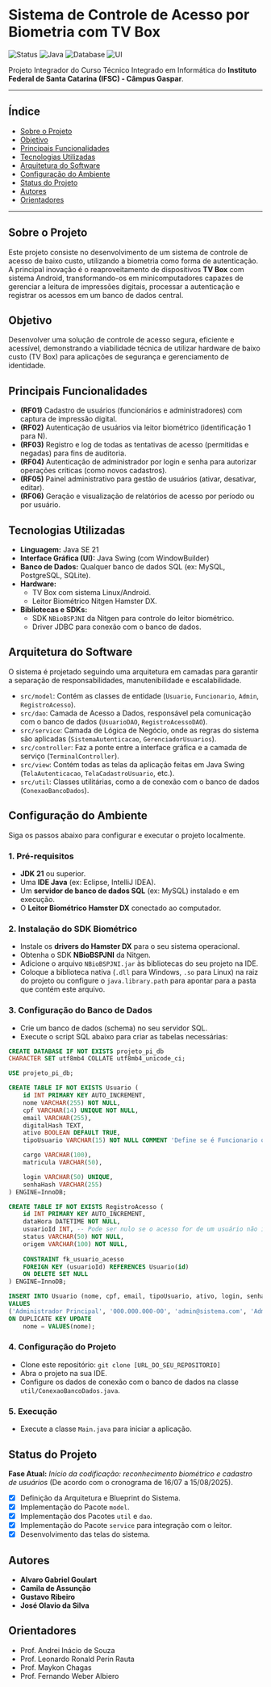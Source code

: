 # Sistema de Controle de Acesso por Biometria com TV Box

![Status](https://img.shields.io/badge/status-em_desenvolvimento-yellow)
![Java](https://img.shields.io/badge/Java-SE%2021-blue)
![Database](https://img.shields.io/badge/Database-SQL-orange)
![UI](https://img.shields.io/badge/UI-Java%20Swing-blueviolet)

Projeto Integrador do Curso Técnico Integrado em Informática do **Instituto Federal de Santa Catarina (IFSC) - Câmpus Gaspar**.

---

## Índice

- [Sobre o Projeto](#sobre-o-projeto)
- [Objetivo](#objetivo)
- [Principais Funcionalidades](#principais-funcionalidades)
- [Tecnologias Utilizadas](#tecnologias-utilizadas)
- [Arquitetura do Software](#arquitetura-do-software)
- [Configuração do Ambiente](#configuração-do-ambiente)
- [Status do Projeto](#status-do-projeto)
- [Autores](#autores)
- [Orientadores](#orientadores)

---

## Sobre o Projeto

Este projeto consiste no desenvolvimento de um sistema de controle de acesso de baixo custo, utilizando a biometria como forma de autenticação. A principal inovação é o reaproveitamento de dispositivos **TV Box** com sistema Android, transformando-os em minicomputadores capazes de gerenciar a leitura de impressões digitais, processar a autenticação e registrar os acessos em um banco de dados central.

## Objetivo

Desenvolver uma solução de controle de acesso segura, eficiente e acessível, demonstrando a viabilidade técnica de utilizar hardware de baixo custo (TV Box) para aplicações de segurança e gerenciamento de identidade.

## Principais Funcionalidades

- **(RF01)** Cadastro de usuários (funcionários e administradores) com captura de impressão digital.
- **(RF02)** Autenticação de usuários via leitor biométrico (identificação 1 para N).
- **(RF03)** Registro e log de todas as tentativas de acesso (permitidas e negadas) para fins de auditoria.
- **(RF04)** Autenticação de administrador por login e senha para autorizar operações críticas (como novos cadastros).
- **(RF05)** Painel administrativo para gestão de usuários (ativar, desativar, editar).
- **(RF06)** Geração e visualização de relatórios de acesso por período ou por usuário.

## Tecnologias Utilizadas

- **Linguagem:** Java SE 21
- **Interface Gráfica (UI):** Java Swing (com WindowBuilder)
- **Banco de Dados:** Qualquer banco de dados SQL (ex: MySQL, PostgreSQL, SQLite).
- **Hardware:**
    - TV Box com sistema Linux/Android.
    - Leitor Biométrico Nitgen Hamster DX.
- **Bibliotecas e SDKs:**
    - SDK `NBioBSPJNI` da Nitgen para controle do leitor biométrico.
    - Driver JDBC para conexão com o banco de dados.

## Arquitetura do Software

O sistema é projetado seguindo uma arquitetura em camadas para garantir a separação de responsabilidades, manutenibilidade e escalabilidade.

- `src/model`: Contém as classes de entidade (`Usuario`, `Funcionario`, `Admin`, `RegistroAcesso`).
- `src/dao`: Camada de Acesso a Dados, responsável pela comunicação com o banco de dados (`UsuarioDAO`, `RegistroAcessoDAO`).
- `src/service`: Camada de Lógica de Negócio, onde as regras do sistema são aplicadas (`SistemaAutenticacao`, `GerenciadorUsuarios`).
- `src/controller`: Faz a ponte entre a interface gráfica e a camada de serviço (`TerminalController`).
- `src/view`: Contém todas as telas da aplicação feitas em Java Swing (`TelaAutenticacao`, `TelaCadastroUsuario`, etc.).
- `src/util`: Classes utilitárias, como a de conexão com o banco de dados (`ConexaoBancoDados`).

## Configuração do Ambiente

Siga os passos abaixo para configurar e executar o projeto localmente.

### 1. Pré-requisitos
- **JDK 21** ou superior.
- Uma **IDE Java** (ex: Eclipse, IntelliJ IDEA).
- Um **servidor de banco de dados SQL** (ex: MySQL) instalado e em execução.
- O **Leitor Biométrico Hamster DX** conectado ao computador.

### 2. Instalação do SDK Biométrico
- Instale os **drivers do Hamster DX** para o seu sistema operacional.
- Obtenha o SDK **NBioBSPJNI** da Nitgen.
- Adicione o arquivo `NBioBSPJNI.jar` às bibliotecas do seu projeto na IDE.
- Coloque a biblioteca nativa (`.dll` para Windows, `.so` para Linux) na raiz do projeto ou configure o `java.library.path` para apontar para a pasta que contém este arquivo.

### 3. Configuração do Banco de Dados
- Crie um banco de dados (schema) no seu servidor SQL.
- Execute o script SQL abaixo para criar as tabelas necessárias:

```sql
CREATE DATABASE IF NOT EXISTS projeto_pi_db 
CHARACTER SET utf8mb4 COLLATE utf8mb4_unicode_ci;

USE projeto_pi_db;

CREATE TABLE IF NOT EXISTS Usuario (
    id INT PRIMARY KEY AUTO_INCREMENT,
    nome VARCHAR(255) NOT NULL,
    cpf VARCHAR(14) UNIQUE NOT NULL,
    email VARCHAR(255),
    digitalHash TEXT,
    ativo BOOLEAN DEFAULT TRUE,
    tipoUsuario VARCHAR(15) NOT NULL COMMENT 'Define se é Funcionario ou Administrador',

    cargo VARCHAR(100),
    matricula VARCHAR(50),

    login VARCHAR(50) UNIQUE,
    senhaHash VARCHAR(255)
) ENGINE=InnoDB;

CREATE TABLE IF NOT EXISTS RegistroAcesso (
    id INT PRIMARY KEY AUTO_INCREMENT,
    dataHora DATETIME NOT NULL,
    usuarioId INT, -- Pode ser nulo se o acesso for de um usuário não identificado.
    status VARCHAR(50) NOT NULL,
    origem VARCHAR(100) NOT NULL,
    
    CONSTRAINT fk_usuario_acesso
    FOREIGN KEY (usuarioId) REFERENCES Usuario(id) 
    ON DELETE SET NULL
) ENGINE=InnoDB;

INSERT INTO Usuario (nome, cpf, email, tipoUsuario, ativo, login, senhaHash) 
VALUES 
('Administrador Principal', '000.000.000-00', 'admin@sistema.com', 'Administrador', TRUE, 'admin', 'admin123')
ON DUPLICATE KEY UPDATE 
    nome = VALUES(nome);
```

### 4. Configuração do Projeto
- Clone este repositório: `git clone [URL_DO_SEU_REPOSITORIO]`
- Abra o projeto na sua IDE.
- Configure os dados de conexão com o banco de dados na classe `util/ConexaoBancoDados.java`.

### 5. Execução
- Execute a classe `Main.java` para iniciar a aplicação.

## Status do Projeto

**Fase Atual:** *Início da codificação: reconhecimento biométrico e cadastro de usuários* (De acordo com o cronograma de 16/07 a 15/08/2025).

- [X] Definição da Arquitetura e Blueprint do Sistema.
- [X] Implementação do Pacote `model`.
- [X] Implementação dos Pacotes `util` e `dao`.
- [X] Implementação do Pacote `service` para integração com o leitor.
- [X] Desenvolvimento das telas do sistema.

## Autores

- **Alvaro Gabriel Goulart**
- **Camila de Assunção**
- **Gustavo Ribeiro**
- **José Olavio da Silva**

## Orientadores

- Prof. Andrei Inácio de Souza
- Prof. Leonardo Ronald Perin Rauta
- Prof. Maykon Chagas
- Prof. Fernando Weber Albiero
